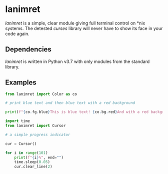 # lanimret

*lanimret* is a simple, clear module giving full terminal control on \*nix systems. The detested *curses* library will never have to show its face in your code again.

## Dependencies

*lanimret* is written in Python v3.7 with only modules from the standard library.

## Examples

```python
from lanimret import Color as co

# print blue text and then blue text with a red background

print(f"{co.fg.blue}This is blue text! {co.bg.red}And with a red background.{co.reset}")
```

```python
import time
from lanimret import Cursor

# a simple progress indicator

cur = Cursor()

for i in range(101)
    print(f"{i}%", end="")
    time.sleep(0.05)
    cur.clear_line(2)
```
